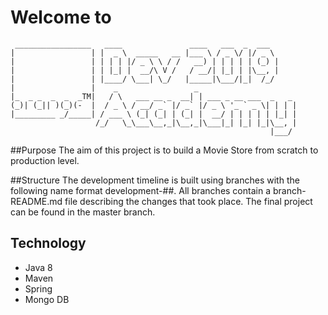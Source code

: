 # Welcome to #
     _________________   ____               ____   ___  _  ___  
    |                 | |  _ \  _____   __ |___ \ / _ \/ |/ _ \ 
    |                 | | | | |/ _ \ \ / /   __) | | | | | (_) |
    |                 | | |_| |  __/\ V /   / __/| |_| | |\__, |
    |                 | |____/ \___| \_/   |_____|\___/|_|  /_/
    |                 |    _                 _                                        
    |_  _ _  _  _  _TM|   / \   ___ __ _  __| | ___ _ __ ___  _   _ 
    (_)| (_|| )(_)(-  |  / _ \ / __/ _` |/ _` |/ _ \ '_ ` _ \| | | |
    |_________ _/_____| / ___ \ (_| (_| | (_| |  __/ | | | | | |_| |
                       /_/   \_\___\__,_|\__,_|\___|_| |_| |_|\__, |
                                                              |___/ 
      

##Purpose
The aim of this project is to build a Movie Store from scratch to production level.

##Structure
The development timeline is built using branches with the following name format development-##. All branches contain a branch-README.md file describing the changes that took place. 
The final project can be found in the master branch.

## Technology
  * Java 8
  * Maven
  * Spring
  * Mongo DB